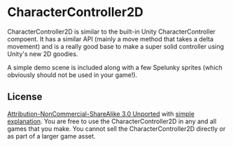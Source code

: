 CharacterController2D
=====================

CharacterController2D is similar to the built-in Unity CharacterController compoent. It has a similar API (mainly a move method that takes a delta movement) and is a really good base to make a super solid controller using Unity's new 2D goodies.

A simple demo scene is included along with a few Spelunky sprites (which obviously should not be used in your game!).


License
-----
[Attribution-NonCommercial-ShareAlike 3.0 Unported](http://creativecommons.org/licenses/by-nc-sa/3.0/legalcode) with [simple explanation](http://creativecommons.org/licenses/by-nc-sa/3.0/deed.en_US). You are free to use the CharacterController2D in any and all games that you make. You cannot sell the CharacterController2D directly or as part of a larger game asset.
